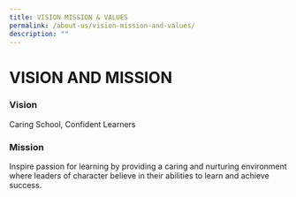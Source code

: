 ```yaml
---
title: VISION MISSION & VALUES
permalink: /about-us/vision-mission-and-values/
description: ""
---
```




# VISION AND MISSION

### Vision

Caring School, Confident Learners
  

### Mission

Inspire passion for learning by providing a caring and nurturing environment where leaders of character believe in their abilities to learn and achieve success.